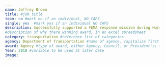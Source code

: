 ```yaml
---
name: Jeffrey Brown
title: #job title
team: no #mark no if an individual, NO CAPS
single: yes  #mark yes if an individual NO CAPS
description: Successfully supported a FEMA response mission during Hurricane Harvey through several rapid response tactics. In addition, when Hurricanes Irma and Maria struck the Caribbean and his ship was diverted, Jeff ensured a smooth transition and handled complex logistics necessary to adapt to the new mission.
#description of why there winning award, in an excel spreadsheet
category: transportation #reference list of categories
agency: Department of Transportation #name of agency, capitalize first letter of each name
award: Agency #type of award, either Agency, Council, or President's; this is case sensitive so make sure to match the options listed exactly. This section generates the format of the card
Year: 2018 #variable to be used at later date
image:
---
```

